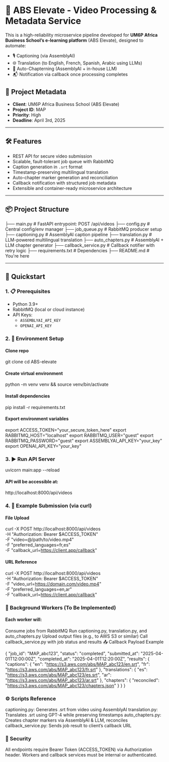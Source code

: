 # 🎥 ABS Elevate - Video Processing & Metadata Service

This is a high-reliability microservice pipeline developed for **UM6P Africa Business School’s e-learning platform** (ABS Elevate), designed to automate:

- 🎙️ Captioning (via AssemblyAI)
- 🌐 Translation (to English, French, Spanish, Arabic using LLMs)
- 📍 Auto-Chapterning (AssemblyAI + in-house LLM)
- 📬 Notification via callback once processing completes

## 📌 Project Metadata

- **Client**: UM6P Africa Business School (ABS Elevate)
- **Project ID**: MAP
- **Priority**: High
- **Deadline**: April 3rd, 2025

---

## 🛠️ Features

- REST API for secure video submission
- Scalable, fault-tolerant job queue with RabbitMQ
- Caption generation in `.srt` format
- Timestamp-preserving multilingual translation
- Auto-chapter marker generation and reconciliation
- Callback notification with structured job metadata
- Extensible and container-ready microservice architecture

---

## 📦 Project Structure

├── main.py # FastAPI entrypoint: POST /api/videos 
├── config.py # Central config/env manager 
├── job_queue.py # RabbitMQ producer setup 
├── captioning.py # AssemblyAI caption pipeline 
├── translation.py # LLM-powered multilingual translation 
├── auto_chapters.py # AssemblyAI + LLM chapter generator 
├── callback_service.py # Callback notifier with retry logic 
├── requirements.txt # Dependencies 
├── README.md # You're here

---

## 🚀 Quickstart

### 1. 📋 Prerequisites

- Python 3.9+
- RabbitMQ (local or cloud instance)
- API Keys:
  - `ASSEMBLYAI_API_KEY`
  - `OPENAI_API_KEY`

### 2. 🔧 Environment Setup

#### Clone repo
git clone 
cd ABS-elevate

#### Create virtual environment
python -m venv venv && source venv/bin/activate

#### Install dependencies
pip install -r requirements.txt

#### Export environment variables
export ACCESS_TOKEN="your_secure_token_here"
export RABBITMQ_HOST="localhost"
export RABBITMQ_USER="guest"
export RABBITMQ_PASSWORD="guest"
export ASSEMBLYAI_API_KEY="your_key"
export OPENAI_API_KEY="your_key"

### 3. ▶️ Run API Server

uvicorn main:app --reload
#### API will be accessible at:
http://localhost:8000/api/videos

### 4. 🧪 Example Submission (via curl)

#### File Upload
curl -X POST http://localhost:8000/api/videos \
  -H "Authorization: Bearer $ACCESS_TOKEN" \
  -F "video=@/path/to/video.mp4" \
  -F "preferred_languages=fr,es" \
  -F "callback_url=https://client.app/callback"

#### URL Reference
curl -X POST http://localhost:8000/api/videos \
  -H "Authorization: Bearer $ACCESS_TOKEN" \
  -F "video_url=https://domain.com/video.mp4" \
  -F "preferred_languages=en,ar" \
  -F "callback_url=https://client.app/callback"

### 🔄 Background Workers (To Be Implemented)

#### Each worker will:

Consume jobs from RabbitMQ
Run captioning.py, translation.py, and auto_chapters.py
Upload output files (e.g., to AWS S3 or similar)
Call callback_service.py with job status and results
📤 Callback Payload Example

{
  "job_id": "MAP_abc123",
  "status": "completed",
  "submitted_at": "2025-04-01T12:00:00Z",
  "completed_at": "2025-04-01T12:20:00Z",
  "results": {
    "captions": {
      "en": "https://s3.aws.com/abs/MAP_abc123/en.srt",
      "fr": "https://s3.aws.com/abs/MAP_abc123/fr.srt"
    },
    "translations": {
      "es": "https://s3.aws.com/abs/MAP_abc123/es.srt",
      "ar": "https://s3.aws.com/abs/MAP_abc123/ar.srt"
    },
    "chapters": {
      "reconciled": "https://s3.aws.com/abs/MAP_abc123/chapters.json"
    }
  }
}

### ⚙️ Scripts Reference

captioning.py: Generates .srt from video using AssemblyAI
translation.py: Translates .srt using GPT-4 while preserving timestamps
auto_chapters.py: Creates chapter markers via AssemblyAI & LLM, reconciles
callback_service.py: Sends job result to client’s callback URL

### 🔐 Security

All endpoints require Bearer Token (ACCESS_TOKEN) via Authorization header.
Workers and callback services must be internal or authenticated.